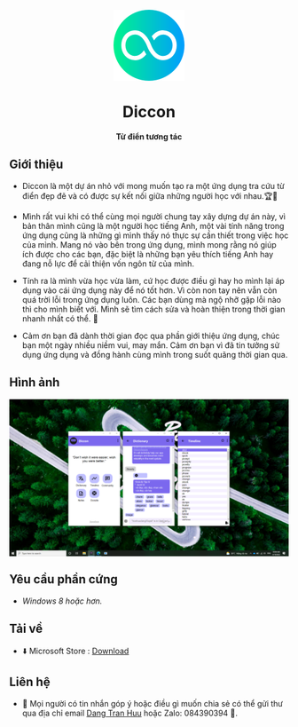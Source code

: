 <p align="center">
  <img width="128" align="center" src="https://github.com/tranhuudang/Diccon/raw/master/Diccon/Resources/diccon_128.png?raw=true">
</p>
<h1 align="center">
  Diccon
</h1>
<p align="center">
  <b>Từ điển tương tác</b>
</p>

## Giới thiệu

* Diccon là một dự án nhỏ với mong muốn tạo ra một ứng dụng tra cứu từ điển đẹp đẽ và có được sự kết nối giữa những người học với nhau.🏆🥇 

* Mình rất vui khi có thể cùng mọi người chung tay xây dựng dự án này, vì bản thân mình cũng là một người học tiếng Anh, một vài tính năng trong ứng dụng cũng là những gì mình thấy nó thực sự cần thiết trong việc học của mình. Mang nó vào bên trong ứng dụng, mình mong rằng nó giúp ích được cho các bạn, đặc biệt là những bạn yêu thích tiếng Anh hay đang nỗ lực để cải thiện vốn ngôn từ của mình.

* Tính ra là mình vừa học vừa làm, cứ học được điều gì hay ho mình lại áp dụng vào cái ứng dụng này để nó tốt hơn. Vì còn non tay nên vẫn còn quá trời lỗi trong ứng dụng luôn. Các bạn dùng mà ngộ nhỡ gặp lỗi nào thì cho mình biết với. Mình sẽ tìm cách sửa và hoàn thiện trong thời gian nhanh nhất có thể. 🚩

* Cảm ơn bạn đã dành thời gian đọc qua phần giới thiệu ứng dụng, chúc bạn một ngày nhiều niềm vui, may mắn. Cảm ơn bạn vì đã tin tưởng sử dụng ứng dụng và đồng hành cùng mình trong suốt quãng thời gian qua. 

## Hình ảnh

<p align="center">
  <img width="1100" align="center" src="https://github.com/tranhuudang/Diccon/raw/master/sample/sample_1.png?raw=true">
</p>

## Yêu cầu phần cứng

* _Windows 8 hoặc hơn._

## Tải về

* ⬇️ Microsoft Store : [Download](https://www.microsoft.com/store/apps/9NB4287NDVN6)


## Liên hệ

* 📨 Mọi người có tin nhắn góp ý hoặc điều gì muốn chia sẻ có thể gửi thư qua địa chỉ email [Dang Tran Huu](mailto:tranhuudang127@gmail.com) hoặc Zalo: 084390394 🎊.
